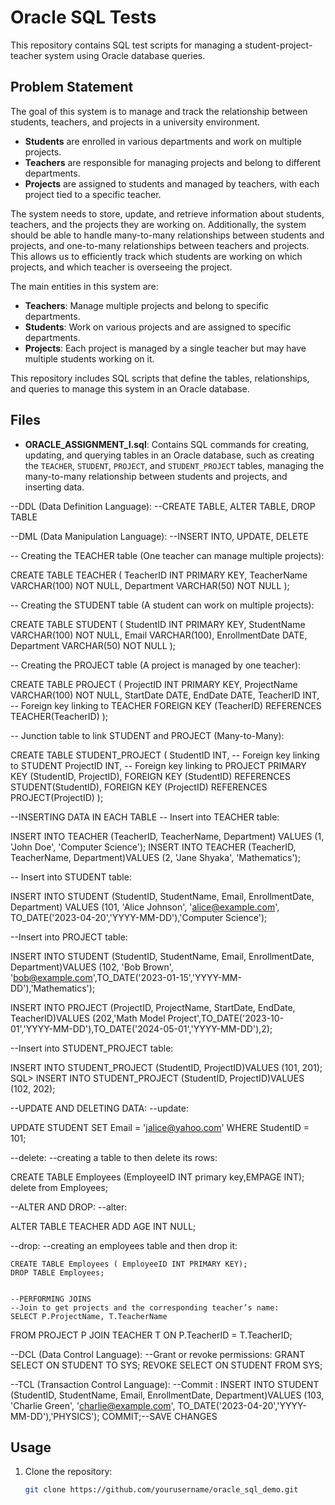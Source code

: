 # Oracle SQL Tests

This repository contains SQL test scripts for managing a student-project-teacher system using Oracle database queries.

## Problem Statement

The goal of this system is to manage and track the relationship between students, teachers, and projects in a university environment. 

- **Students** are enrolled in various departments and work on multiple projects.
- **Teachers** are responsible for managing projects and belong to different departments.
- **Projects** are assigned to students and managed by teachers, with each project tied to a specific teacher.

The system needs to store, update, and retrieve information about students, teachers, and the projects they are working on. Additionally, the system should be able to handle many-to-many relationships between students and projects, and one-to-many relationships between teachers and projects. This allows us to efficiently track which students are working on which projects, and which teacher is overseeing the project.

The main entities in this system are:
- **Teachers**: Manage multiple projects and belong to specific departments.
- **Students**: Work on various projects and are assigned to specific departments.
- **Projects**: Each project is managed by a single teacher but may have multiple students working on it.

This repository includes SQL scripts that define the tables, relationships, and queries to manage this system in an Oracle database.

## Files

- **ORACLE_ASSIGNMENT_I.sql**: Contains SQL commands for creating, updating, and querying tables in an Oracle database, such as creating the `TEACHER`, `STUDENT`, `PROJECT`, and `STUDENT_PROJECT` tables, managing the many-to-many relationship between students and projects, and inserting data.
  
--DDL (Data Definition Language):
--CREATE TABLE, ALTER TABLE, DROP TABLE

--DML (Data Manipulation Language):
--INSERT INTO, UPDATE, DELETE

-- Creating the TEACHER table (One teacher can manage multiple projects):

CREATE TABLE TEACHER (
    TeacherID INT PRIMARY KEY,
    TeacherName VARCHAR(100) NOT NULL,
    Department VARCHAR(50) NOT NULL
);

-- Creating the STUDENT table (A student can work on multiple projects):

CREATE TABLE STUDENT (
    StudentID INT PRIMARY KEY,
    StudentName VARCHAR(100) NOT NULL,
    Email VARCHAR(100),
    EnrollmentDate DATE,
    Department VARCHAR(50) NOT NULL
);

-- Creating the PROJECT table (A project is managed by one teacher):

CREATE TABLE PROJECT (
    ProjectID INT PRIMARY KEY,
    ProjectName VARCHAR(100) NOT NULL,
    StartDate DATE,
    EndDate DATE,
    TeacherID INT,  -- Foreign key linking to TEACHER
    FOREIGN KEY (TeacherID) REFERENCES TEACHER(TeacherID)
);

-- Junction table to link STUDENT and PROJECT (Many-to-Many):

CREATE TABLE STUDENT_PROJECT (
    StudentID INT,  -- Foreign key linking to STUDENT
    ProjectID INT,  -- Foreign key linking to PROJECT
    PRIMARY KEY (StudentID, ProjectID),
    FOREIGN KEY (StudentID) REFERENCES STUDENT(StudentID),
    FOREIGN KEY (ProjectID) REFERENCES PROJECT(ProjectID)
);

--INSERTING DATA IN EACH TABLE
-- Insert into TEACHER table:

INSERT INTO TEACHER (TeacherID, TeacherName, Department)
VALUES (1, 'John Doe', 'Computer Science');
 INSERT INTO TEACHER (TeacherID, TeacherName, Department)VALUES (2, 'Jane Shyaka', 'Mathematics');

 -- Insert into STUDENT table:

INSERT INTO STUDENT (StudentID, StudentName, Email, EnrollmentDate, Department)
VALUES (101, 'Alice Johnson', 'alice@example.com', TO_DATE('2023-04-20','YYYY-MM-DD'),'Computer Science');

--Insert into PROJECT table:


INSERT INTO STUDENT (StudentID, StudentName, Email, EnrollmentDate, Department)VALUES (102, 'Bob Brown', 'bob@example.com',TO_DATE('2023-01-15','YYYY-MM-DD'),'Mathematics');
 
 INSERT INTO PROJECT (ProjectID, ProjectName, StartDate, EndDate, TeacherID)VALUES (202,'Math Model Project',TO_DATE('2023-10-01','YYYY-MM-DD'),TO_DATE('2024-05-01','YYYY-MM-DD'),2);

 --Insert into STUDENT_PROJECT table:

INSERT INTO STUDENT_PROJECT (StudentID, ProjectID)VALUES (101, 201);
SQL> INSERT INTO STUDENT_PROJECT (StudentID, ProjectID)VALUES (102, 202);


--UPDATE AND DELETING DATA: 
--update:

 UPDATE STUDENT SET Email = 'jalice@yahoo.com' WHERE StudentID = 101;

 --delete:
 --creating a table to then delete its rows:

 CREATE TABLE Employees (EmployeeID INT primary key,EMPAGE INT);
 delete from Employees;

 --ALTER AND DROP: 
 --alter:
 
  ALTER TABLE TEACHER ADD AGE INT NULL;

  --drop:
  --creating an employees table and then drop it:
  
    CREATE TABLE Employees ( EmployeeID INT PRIMARY KEY);
    DROP TABLE Employees;


    --PERFORMING JOINS
    --Join to get projects and the corresponding teacher’s name:
    SELECT P.ProjectName, T.TeacherName
   FROM PROJECT P
   JOIN TEACHER T ON P.TeacherID = T.TeacherID;

--DCL (Data Control Language):
--Grant or revoke permissions:
GRANT SELECT ON STUDENT TO SYS;
 REVOKE SELECT ON STUDENT FROM SYS;

 --TCL (Transaction Control Language):
--Commit :
 INSERT INTO STUDENT (StudentID, StudentName, Email, EnrollmentDate, Department)VALUES (103, 'Charlie Green', 'charlie@example.com', TO_DATE('2023-04-20','YYYY-MM-DD'),'PHYSICS');
 COMMIT;--SAVE CHANGES




## Usage

1. Clone the repository:
   ```bash
   git clone https://github.com/yourusername/oracle_sql_demo.git

   
